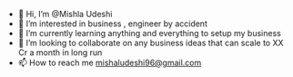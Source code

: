 - 👋 Hi, I’m @Mishla Udeshi
- 👀 I’m interested in business , engineer by accident
- 🌱 I’m currently learning anything and everything to setup my business
- 💞️ I’m looking to collaborate on any business ideas that can scale to XX Cr a month in long run
- 📫 How to reach me mishaludeshi96@gmail.com

<!---
SAMUDESHI/SAMUDESHI is a ✨ special ✨ repository because its `README.md` (this file) appears on your GitHub profile.
You can click the Preview link to take a look at your changes.
--->
